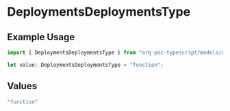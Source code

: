 # DeploymentsDeploymentsType

## Example Usage

```typescript
import { DeploymentsDeploymentsType } from "orq-poc-typescript/models/operations";

let value: DeploymentsDeploymentsType = "function";
```

## Values

```typescript
"function"
```